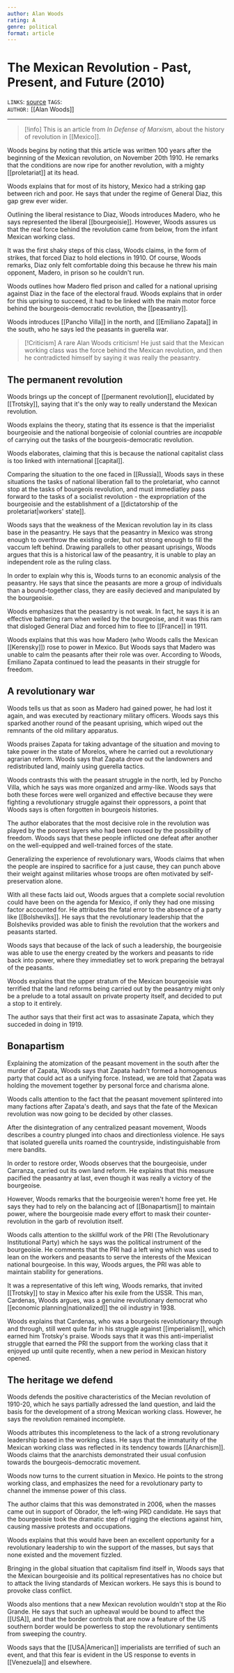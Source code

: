 ```yaml
---
author: Alan Woods
rating: A 
genre: political 
format: article
---
```

# The Mexican Revolution - Past, Present, and Future (2010)
`LINKS`: [source](https://www.marxist.com/mexican-revolution-past-present-future.htm)
`TAGS`:  
`AUTHOR:` [[Alan Woods]]

---
> [!info]
> This is an article from *In Defense of Marxism,* about the history of revolution in [[Mexico]]. 

Woods begins by noting that this article was written 100 years after the beginning of the Mexican revolution, on November 20th 1910. He remarks that the conditions are now ripe for another revolution, with a mighty [[proletariat]] at its head.

Woods explains that for most of its history, Mexico had a striking gap between rich and poor. He says that under the regime of General Diaz, this gap grew ever wider. 

Outlining the liberal resistance to Diaz, Woods introduces Madero, who he says represented the liberal [[bourgeoisie]]. However, Woods assures us that the real force behind the revolution came from below, from the infant Mexican working class. 

It was the first shaky steps of this class, Woods claims, in the form of strikes, that forced Diaz to hold elections in 1910. Of course, Woods remarks, Diaz only felt comfortable doing this because he threw his main opponent, Madero, in prison so he couldn't run.

Woods outlines how Madero fled prison and called for a national uprising against Diaz in the face of the electoral fraud. Woods explains that in order for this uprising to succeed, it had to be linked with the main motor force behind the bourgeois-democratic revolution, the [[peasantry]]. 

Woods introduces [[Pancho Villa]] in the north, and [[Emiliano Zapata]] in the south, who he says led the peasants in guerella war. 

> [!Criticism]
> A rare Alan Woods criticism! He just said that the Mexican working class was the force behind the Mexican revolution, and then he contradicted himself by saying it was really the peasantry.

## The permanent revolution
Woods brings up the concept of [[permanent revolution]], elucidated by [[Trotsky]], saying that it's the only way to really understand the Mexican revolution. 

Woods explains the theory, stating that its essence is that the imperialist bourgeoisie and the national borgeoisie of colonial countries are *incapable* of carrying out the tasks of the bourgeois-democratic revolution. 

Woods elaborates, claiming that this is because the national capitalist class is too linked with international [[capital]]. 

Comparing the situation to the one faced in [[Russia]], Woods says in these situations the tasks of national liberation fall to the proletariat, who cannot stop at the tasks of bourgeois revolution, and must immediatley pass forward to the tasks of a socialist revolution - the expropriation of the bourgeoisie and the establishment of a [[dictatorship of the proletariat|workers' state]]. 

Woods says that the weakness of the Mexican revolution lay in its class base in the peasantry. He says that the peasantry in Mexico was strong enough to overthrow the existing order, but not strong enough to fill the vaccum left behind. Drawing parallels to other peasant uprisings, Woods argues that this is a historical law of the peasantry, it is unable to play an independent role as the ruling class. 

In order to explain why this is, Woods turns to an economic analysis of the peasantry. He says that since the peasants are more a group of individuals than a bound-together class, they are easily decieved and manipulated by the bourgeoisie. 

Woods emphasizes that the peasantry is not weak. In fact, he says it is an effective battering ram when weiled by the bourgeoise, and it was this ram that disloged General Diaz and forced him to flee to [[France]] in 1911. 

Woods explains that this was how Madero (who Woods calls the Mexican [[Kerensky]]) rose to power in Mexico. But Woods says that Madero was unable to calm the peasants after their role was over. According to Woods, Emiliano Zapata continued to lead the peasants in their struggle for freedom. 

## A revolutionary war
Woods tells us that as soon as Madero had gained power, he had lost it again, and was executed by reactionary military officers. Woods says this sparked another round of the peasant uprising, which wiped out the remnants of the old military apparatus. 

Woods praises Zapata for taking advantage of the situation and moving to take power in the state of Morelos, where he carried out a revolutionary agrarian reform. Woods says that Zapata drove out the landowners and redistributed land, mainly using guerella tactics.

Woods contrasts this with the peasant struggle in the north, led by Poncho Villa, which he says was more organized and army-like. Woods says that both these forces were well organized and effective because they were fighting a revolutionary struggle against their oppressors, a point that Woods says is often forgotten in bourgeois histories.

The author elaborates that the most decisive role in the revolution was played by the poorest layers who had been roused by the possibility of freedom. Woods says that these people inflicted one defeat after another on the well-equipped and well-trained forces of the state. 

Generalizing the experience of revolutionary wars, Woods claims that when the people are inspired to sacrifice for a just cause, they can punch above their weight against militaries whose troops are often motivated by self-preservation alone. 

With all these facts laid out, Woods argues that a complete social revolution could have been on the agenda for Mexico, if only they had one missing factor accounted for. He attributes the fatal error to the absence of a party like [[Bolsheviks]]. He says that the revolutionary leadership that the Bolsheviks provided was able to finish the revolution that the workers and peasants started. 

Woods says that because of the lack of such a leadership, the bourgeoisie was able to use the energy created by the workers and peasants to ride back into power, where they immediatley set to work preparing the betrayal of the peasants. 

Woods explains that the upper stratum of the Mexican bourgeoisie was terrified that the land reforms being carried out by the peasantry might only be a prelude to a total assault on private property itself, and decided to put a stop to it entirely. 

The author says that their first act was to assasinate Zapata, which they succeded in doing in 1919. 

## Bonapartism
Explaining the atomization of the peasant movement in the south after the murder of Zapata, Woods says that Zapata hadn't formed a homogenous party that could act as a unifying force. Instead, we are told that Zapata was holding the movement together by personal force and charisma alone. 

Woods calls attention to the fact that the peasant movement splintered into many factions after Zapata's death, and says that the fate of the Mexican revolution was now going to be decided by other classes. 

After the disintegration of any centralized peasant movement, Woods describes a country plunged into chaos and directionless violence. He says that isolated guerella units roamed the countryside, indistinguishable from mere bandits. 

In order to restore order, Woods observes that the bourgeoisie, under Carranza, carried out its own land reform. He explains that this measure pacified the peasantry at last, even though it was really a victory of the bourgeoise. 

However, Woods remarks that the bourgeoisie weren't home free yet. He says they had to rely on the balancing act of [[Bonapartism]] to maintain power, where the bourgeoisie made every effort to mask their counter-revolution in the garb of revolution itself. 

Woods calls attention to the skillful work of the PRI (The Revolutionary Institutional Party) which he says was the political instrument of the bourgeoisie. He comments that the PRI had a left wing which was used to lean on the workers and peasants to serve the interests of the Mexican national bourgeoise. In this way, Woods argues, the PRI was able to maintain stability for generations.

It was a representative of this left wing, Woods remarks, that invited [[Trotsky]] to stay in Mexico after his exile from the USSR. This man, Cardenas, Woods argues, was a genuine revolutionary democrat who [[economic planning|nationalized]] the oil industry in 1938. 

Woods explains that Cardenas, who was a bourgeois revolutionary through and through, still went quite far in his struggle against [[imperialism]], which earned him Trotsky's praise. Woods says that it was this anti-imperialist struggle that earned the PRI the support from the working class that it enjoyed up until quite recently, when a new period in Mexican history opened. 

## The heritage we defend
Woods defends the positive characteristics of the Mecian revolution of 1910-20, which he says partially adressed the land question, and laid the basis for the development of a strong Mexican working class. However, he says the revolution remained incomplete. 

Woods attributes this incompleteness to the lack of a strong revolutionary leadership based in the working class. He says that the immaturity of the Mexican working class was reflected in its tendency towards [[Anarchism]]. Woods claims that the anarchists demonstrated their usual confusion towards the bourgeois-democratic movement. 

Woods now turns to the current situation in Mexico. He points to the strong working class, and emphasizes the need for a revolutionary party to channel the immense power of this class. 

The author claims that this was demonstrated in 2006, when the masses came out in support of Obrador, the left-wing PRD candidate. He says that the bourgeoisie took the dramatic step of rigging the elections against him, causing massive protests and occupations.

Woods explains that this would have been an excellent opportunity for a revolutionary leadership to win the support of the masses, but says that none existed and the movement fizzled. 

Bringing in the global situation that capitalism find itself in, Woods says that the Mexican bourgeoisie and its political representatives has no choice but to attack the living standards of Mexican workers. He says this is bound to provoke class conflict.

Woods also mentions that a new Mexican revolution wouldn't stop at the Rio Grande. He says that such an upheaval would be bound to affect the [[USA]], and that the border controls that are now a feature of the US southern border would be powerless to stop the revolutionary sentiments from sweeping the country. 

Woods says that the [[USA|American]] imperialists are terrified of such an event, and that this fear is evident in the US response to events in [[Venezuela]] and elsewhere. 